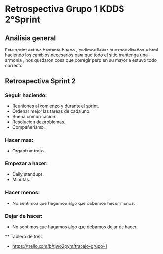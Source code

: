 # Retrospectiva Grupo 1 KDDS 2°Sprint

## Análisis general
Este sprint estuvo bastante bueno , pudimos llevar nuestros diseños a html haciendo los cambios necesarios para que todo el sitio mantenga una armonia , nos quedaron cosa que corregir pero en su mayoria estuvo todo correcto

## Retrospectiva Sprint 2

### Seguir haciendo:
- Reuniones al comienzo y durante el sprint.
- Ordenar mejor las tareas de cada uno.
- Buena comunicacion.
- Resolucion de problemas.
- Compañerismo.
### Hacer mas:
- Organizar trello.
### Empezar a hacer:
- Daily standups.
- Minutas.
### Hacer menos: 
- No sentimos que hagamos algo que debamos hacer menos.
### Dejar de hacer:
- No sentimos que hagamos algo que debamos dejar de hacer.

** Tablero de trelo
- https://trello.com/b/tjwo2pym/trabajo-grupo-1